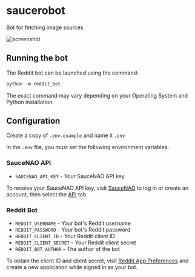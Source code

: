 # saucerobot

Bot for fetching image sources

![screenshot](https://user-images.githubusercontent.com/20955511/171333950-e9a6997e-c343-4aed-b14f-f59b048e5bc0.png)

## Running the bot

The Reddit bot can be launched using the command:

```py
python -m reddit_bot
```

The exact command may vary depending on your Operating System and Python installation.

## Configuration

Create a copy of `.env.example` and name it `.env`

In the `.env` file, you must set the following environment variables:

### SauceNAO API

* `SAUCENAO_API_KEY` - Your SauceNAO API key

To receive your SauceNAO API key, visit [SauceNAO](https://saucenao.com/user.php) to log in or create an account, then select the [API](https://saucenao.com/user.php?page=search-api) tab.

### Reddit Bot

* `REDDIT_USERNAME` - Your bot's Reddit username
* `REDDIT_PASSWORD` - Your bot's Reddit password
* `REDDIT_CLIENT_ID` - Your Reddit client ID
* `REDDIT_CLIENT_SECRET` - Your Reddit client secret
* `REDDIT_BOT_AUTHOR` - The author of the bot

To obtain the client ID and client secret, visit [Reddit App Preferences](https://www.reddit.com/prefs/apps/) and create a new application while signed in as your bot.
